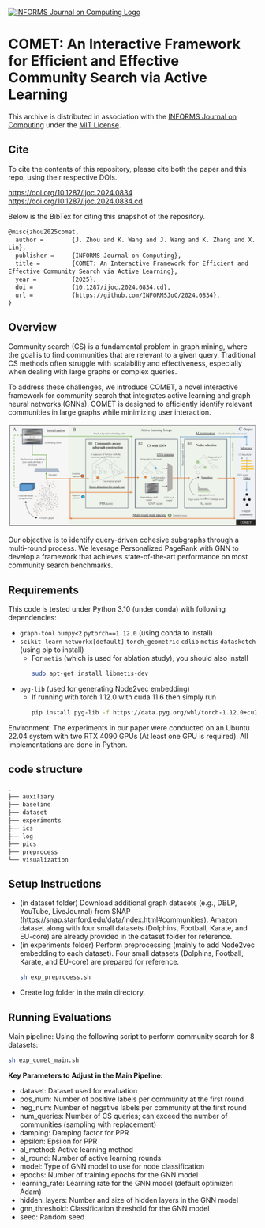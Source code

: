 [![INFORMS Journal on Computing Logo](https://INFORMSJoC.github.io/logos/INFORMS_Journal_on_Computing_Header.jpg)](https://pubsonline.informs.org/journal/ijoc)

# COMET: An Interactive Framework for Efficient and Effective Community Search via Active Learning

This archive is distributed in association with the [INFORMS Journal on
Computing](https://pubsonline.informs.org/journal/ijoc) under the [MIT License](LICENSE).

## Cite

To cite the contents of this repository, please cite both the paper and this repo, using their respective DOIs.

https://doi.org/10.1287/ijoc.2024.0834
https://doi.org/10.1287/ijoc.2024.0834.cd

Below is the BibTex for citing this snapshot of the repository.
```
@misc{zhou2025comet,
  author =        {J. Zhou and K. Wang and J. Wang and K. Zhang and X. Lin},
  publisher =     {INFORMS Journal on Computing},
  title =         {COMET: An Interactive Framework for Efficient and Effective Community Search via Active Learning},
  year =          {2025},
  doi =           {10.1287/ijoc.2024.0834.cd},
  url =           {https://github.com/INFORMSJoC/2024.0834},
}  
```


## Overview

Community search (CS) is a fundamental problem in graph mining, where the goal is to find communities that are relevant to a given query. Traditional CS methods often struggle with scalability and effectiveness, especially when dealing with large graphs or complex queries.

To address these challenges, we introduce COMET, a novel interactive framework for community search that integrates active learning and graph neural networks (GNNs). COMET is designed to efficiently identify relevant communities in large graphs while minimizing user interaction.

![Framework](pics/framework.png)

Our objective is to identify query-driven cohesive subgraphs through a multi-round process. We leverage Personalized PageRank with GNN to develop a framework that achieves state-of-the-art performance on most community search benchmarks.

## Requirements

This code is tested under Python 3.10 (under conda) with following dependencies:
- `graph-tool` `numpy<2` `pytorch==1.12.0` (using conda to install)
- `scikit-learn` `networkx[default]` `torch_geometric` `cdlib` `metis` `datasketch` (using pip to install)
  - For `metis` (which is used for ablation study), you should also install
    ```bash
    sudo apt-get install libmetis-dev
    ```
- `pyg-lib` (used for generating Node2vec embedding)
  - If running with torch 1.12.0 with cuda 11.6 then simply run
    ```bash
    pip install pyg-lib -f https://data.pyg.org/whl/torch-1.12.0+cu116.html
    ```


Environment:
The experiments in our paper were conducted on an Ubuntu 22.04 system with two RTX 4090 GPUs (At least one GPU is required). All implementations are done in Python.


## code structure
```
.
├── auxiliary
├── baseline
├── dataset
├── experiments
├── ics
├── log
├── pics
├── preprocess
└── visualization
```


## Setup Instructions

- (in dataset folder) Download additional graph datasets (e.g., DBLP, YouTube, LiveJournal) from SNAP (https://snap.stanford.edu/data/index.html#communities). Amazon dataset along with four small datasets (Dolphins, Football, Karate, and EU-core) are already provided in the dataset folder for reference.
- (in experiments folder) Perform preprocessing (mainly to add Node2vec embedding to each dataset). Four small datasets (Dolphins, Football, Karate, and EU-core) are prepared for reference.
  ```bash
  sh exp_preprocess.sh
  ```
- Create log folder in the main directory.



## Running Evaluations

Main pipeline: Using the following script to perform community search for 8 datasets:
```bash
sh exp_comet_main.sh
```

**Key Parameters to Adjust in the Main Pipeline:**
- dataset: Dataset used for evaluation
- pos_num: Number of positive labels per community at the first round
- neg_num: Number of negative labels per community at the first round
- num_queries: Number of CS queries; can exceed the number of communities (sampling with replacement)
- damping: Damping factor for PPR
- epsilon: Epsilon for PPR
- al_method: Active learning method
- al_round: Number of active learning rounds
- model: Type of GNN model to use for node classification
- epochs: Number of training epochs for the GNN model
- learning_rate: Learning rate for the GNN model (default optimizer: Adam)
- hidden_layers: Number and size of hidden layers in the GNN model
- gnn_threshold: Classification threshold for the GNN model
- seed: Random seed
